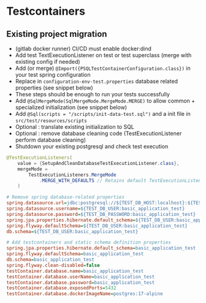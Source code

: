 # Testcontainers

## Existing project migration

* (gitlab docker runner) CI/CD must enable docker:dind
* Add test TextExecutionListener on test or test superclass
  (merge with existing config if needed)
* Add (or merge) `@Import({PSQLTestContainerConfiguration.class})`
  in your test spring configuration
* Replace in `configuration-env-test.properties` database related
  properties (see snippet below) 
* These steps should be enough to run your tests successfully
* Add `@SqlMergeMode(SqlMergeMode.MergeMode.MERGE)` to allow
  common + specialized initialization (see snippet below)
* Add `@Sql(scripts = "/scripts/init-data-test.sql")` and a
  init file in `src/test/resources/scripts`
* Optional : translate existing initialization to SQL
* Optional : remove database cleaning code (TestExecutionListener
  perform database cleaning)
* Shutdown your existing postgresql and check test execution


```java
@TestExecutionListeners(
    value = {SetupAndCleanDatabaseTestExecutionListener.class},
    mergeMode =
        TestExecutionListeners.MergeMode
            .MERGE_WITH_DEFAULTS // Retains default TestExecutionListeners.
    )
```

```ini
# Remove spring database-related properties
spring.datasource.url=jdbc:postgresql://${TEST_DB_HOST:localhost}:${TEST_DB_PORT:5436}/${TEST_DB_NAME:basic_application_test}
spring.datasource.username=${TEST_DB_USER:basic_application_test}
spring.datasource.password=${TEST_DB_PASSWORD:basic_application_test}
spring.jpa.properties.hibernate.default_schema=${TEST_DB_USER:basic_application_test}
spring.flyway.defaultSchema=${TEST_DB_USER:basic_application_test}
db.schema=${TEST_DB_USER:basic_application_test}

# Add testcontainers and static schema definition properties
spring.jpa.properties.hibernate.default_schema=basic_application_test
spring.flyway.defaultSchema=basic_application_test
db.schema=basic_application_test
spring.flyway.clean-disabled=false
testContainer.database.name=basic_application_test
testContainer.database.userName=basic_application_test
testContainer.database.password=basic_application_test
testContainer.database.exposedPorts=5432
testContainer.database.dockerImageName=postgres:17-alpine
```